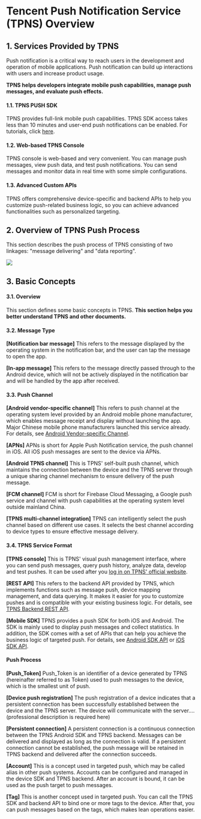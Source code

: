 ﻿# Tencent Push Notification Service (TPNS) Overview

## 1. Services Provided by TPNS

Push notification is a critical way to reach users in the development and operation of mobile applications. Push notification can build up interactions with users and increase product usage.

**TPNS helps developers integrate mobile push capabilities, manage push messages, and evaluate push effects.**

#### 1.1. TPNS PUSH SDK

TPNS provides full-link mobile push capabilities. TPNS SDK access takes less than 10 minutes and user-end push notifications can be enabled. For tutorials, click [here](http://docs.developer.qq.com/xg/android_access.html).

#### 1.2. Web-based TPNS Console

TPNS console is web-based and very convenient. You can manage push messages, view push data, and test push notifications. You can send messages and monitor data in real time with some simple configurations.

#### 1.3. Advanced Custom APIs

TPNS offers comprehensive device-specific and backend APIs to help you customize push-related business logic, so you can achieve advanced functionalities such as personalized targeting.


## 2. Overview of TPNS Push Process

This section describes the push process of TPNS consisting of two linkages: "message delivering" and "data reporting".

![](https://ws2.sinaimg.cn/large/006tNbRwgy1fvgxxr3qyxj30rm132wg4.jpg)


## 3. Basic Concepts

#### 3.1. Overview

This section defines some basic concepts in TPNS. **This section helps you better understand TPNS and other documents.**

#### 3.2. Message Type

**[Notification bar message]**
This refers to the message displayed by the operating system in the notification bar, and the user can tap the message to open the app.

**[In-app message]**
This refers to the message directly passed through to the Android device, which will not be actively displayed in the notification bar and will be handled by the app after received.

#### 3.3. Push Channel

**[Android vendor-specific channel]**
This refers to push channel at the operating system level provided by an Android mobile phone manufacturer, which enables message receipt and display without launching the app. Major Chinese mobile phone manufacturers launched this service already. For details, see [Android Vendor-specific Channel](http://docs.developer.qq.com/xg/android_access/huawei_push.html).

**[APNs]**
APNs is short for Apple Push Notification service, the push channel in iOS. All iOS push messages are sent to the device via APNs.

**[Android TPNS channel]**
This is TPNS' self-built push channel, which maintains the connection between the device and the TPNS server through a unique sharing channel mechanism to ensure delivery of the push message.

**[FCM channel]**
FCM is short for Firebase Cloud Messaging, a Google push service and channel with push capabilities at the operating system level outside mainland China.

**[TPNS multi-channel integration]**
TPNS can intelligently select the push channel based on different use cases. It selects the best channel according to device types to ensure effective message delivery.

#### 3.4. TPNS Service Format

**[TPNS console]**
This is TPNS' visual push management interface, where you can send push messages, query push history, analyze data, develop and test pushes. It can be used after you [log in on TPNS' official website]().

**[REST API]**
This refers to the backend API provided by TPNS, which implements functions such as message push, device mapping management, and data querying. It makes it easier for you to customize pushes and is compatible with your existing business logic. For details, see [TPNS Backend REST API](http://docs.developer.qq.com/xg/server_api/rest.html).

**[Mobile SDK]**
TPNS provides a push SDK for both iOS and Android. The SDK is mainly used to display push messages and collect statistics. In addition, the SDK comes with a set of APIs that can help you achieve the business logic of targeted push. For details, see [Android SDK API](http://docs.developer.qq.com/xg/android_access/api.html) or [iOS SDK API](http://docs.developer.qq.com/xg/ios_access/ios-sdk-api-jie-kou-wen-dang.html).


#### Push Process

**[Push_Token]**
Push_Token is an identifier of a device generated by TPNS (hereinafter referred to as Token) used to push messages to the device, which is the smallest unit of push.

**[Device push registration]**
The push registration of a device indicates that a persistent connection has been successfully established between the device and the TPNS server. The device will communicate with the server.... (professional description is required here)

**[Persistent connection]**
A persistent connection is a continuous connection between the TPNS Android SDK and TPNS backend. Messages can be delivered and displayed as long as the connection is valid. If a persistent connection cannot be established, the push message will be retained in TPNS backend and delivered after the connection succeeds.

**[Account]**
This is a concept used in targeted push, which may be called alias in other push systems. Accounts can be configured and managed in the device SDK and TPNS backend. After an account is bound, it can be used as the push target to push messages.

**[Tag]**
This is another concept used in targeted push. You can call the TPNS SDK and backend API to bind one or more tags to the device. After that, you can push messages based on the tags, which makes lean operations easier.


